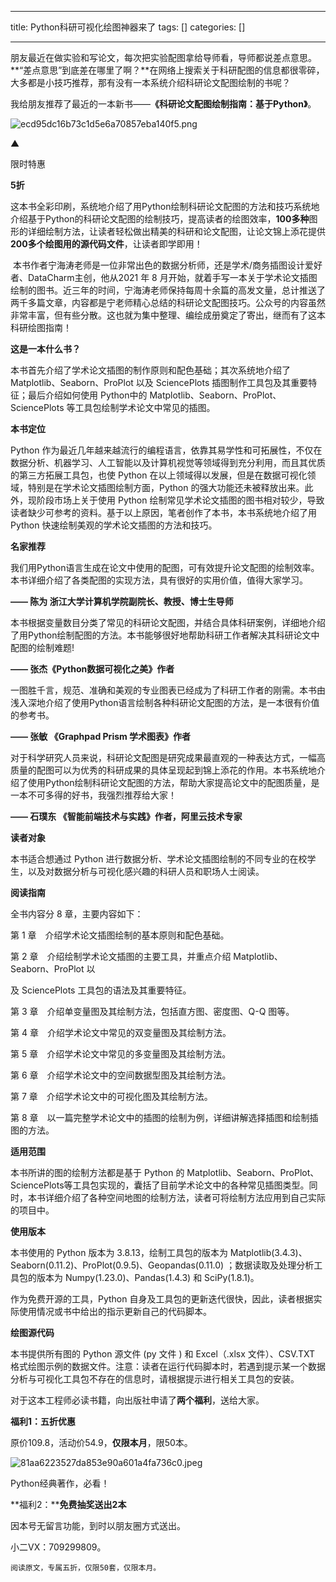 
--- 
title:  Python科研可视化绘图神器来了 
tags: []
categories: [] 

---
朋友最近在做实验和写论文，每次把实验配图拿给导师看，导师都说差点意思。**“差点意思”到底差在哪里了啊？**在网络上搜索关于科研配图的信息都很零碎，大多都是小技巧推荐，那有没有一本系统介绍科研论文配图绘制的书呢？

我给朋友推荐了最近的一本新书——**《科研论文配图绘制指南：基于Python》**。

<img src="https://img-blog.csdnimg.cn/img_convert/ecd95dc16b73c1d5e6a70857eba140f5.png" alt="ecd95dc16b73c1d5e6a70857eba140f5.png">

▲ 

限时特惠

**5折**

这本书全彩印刷，系统地介绍了用Python绘制科研论文配图的方法和技巧系统地介绍基于Python的科研论文配图的绘制技巧，提高读者的绘图效率，**100多种**图形的详细绘制方法，让读者轻松做出精美的科研和论文配图，让论文锦上添花提供**200多个绘图用的源代码文件**，让读者即学即用！

 本书作者宁海涛老师是一位非常出色的数据分析师，还是学术/商务插图设计爱好者、DataCharm主创，他从2021 年 8 月开始，就着手写一本关于学术论文插图绘制的图书。近三年的时间，宁海涛老师保持每周十余篇的高发文量，总计推送了两千多篇文章，内容都是宁老师精心总结的科研论文配图技巧。公众号的内容虽然非常丰富，但有些分散。这也就为集中整理、编绘成册奠定了寄出，继而有了这本科研绘图指南！

**这是一本什么书？**

本书首先介绍了学术论文插图的制作原则和配色基础；其次系统地介绍了 Matplotlib、Seaborn、ProPlot 以及 SciencePlots 插图制作工具包及其重要特征；最后介绍如何使用 Python中的 Matplotlib、Seaborn、ProPlot、SciencePlots 等工具包绘制学术论文中常见的插图。

**本书定位**

Python 作为最近几年越来越流行的编程语言，依靠其易学性和可拓展性，不仅在数据分析、机器学习、人工智能以及计算机视觉等领域得到充分利用，而且其优质的第三方拓展工具包，也使 Python 在以上领域得以发展，但是在数据可视化领域，特别是在学术论文插图绘制方面，Python 的强大功能还未被释放出来。此外，现阶段市场上关于使用 Python 绘制常见学术论文插图的图书相对较少，导致读者缺少可参考的资料。基于以上原因，笔者创作了本书，本书系统地介绍了用 Python 快速绘制美观的学术论文插图的方法和技巧。

**名家推荐**

我们用Python语言生成在论文中使用的配图，可有效提升论文配图的绘制效率。本书详细介绍了各类配图的实现方法，具有很好的实用价值，值得大家学习。

**—— 陈为 浙江大学计算机学院副院长、教授、博士生导师**

本书根据变量数目分类了常见的科研论文配图，并结合具体科研案例，详细地介绍了用Python绘制配图的方法。本书能够很好地帮助科研工作者解决其科研论文中配图的绘制难题!

**—— 张杰《Python数据可视化之美》作者**

一图胜千言，规范、准确和美观的专业图表已经成为了科研工作者的刚需。本书由浅入深地介绍了使用Python语言绘制各种科研论文配图的方法，是一本很有价值的参考书。

**—— 张敏 《Graphpad Prism 学术图表》作者**

对于科学研究人员来说，科研论文配图是研究成果最直观的一种表达方式，一幅高质量的配图可以为优秀的科研成果的具体呈现起到锦上添花的作用。本书系统地介绍了使用Python绘制科研论文配图的方法，帮助大家提高论文中的配图质量，是一本不可多得的好书，我强烈推荐给大家！

**—— 石璞东 《智能前端技术与实践》作者，阿里云技术专家**

**读者对象**

本书适合想通过 Python 进行数据分析、学术论文插图绘制的不同专业的在校学生，以及对数据分析与可视化感兴趣的科研人员和职场人士阅读。

**阅读指南**

全书内容分 8 章，主要内容如下：

第 1 章　介绍学术论文插图绘制的基本原则和配色基础。

第 2 章　介绍绘制学术论文插图的主要工具，并重点介绍 Matplotlib、Seaborn、ProPlot 以

及 SciencePlots 工具包的语法及其重要特征。

第 3 章　介绍单变量图及其绘制方法，包括直方图、密度图、Q-Q 图等。

第 4 章　介绍学术论文中常见的双变量图及其绘制方法。

第 5 章　介绍学术论文中常见的多变量图及其绘制方法。

第 6 章　介绍学术论文中的空间数据型图及其绘制方法。

第 7 章　介绍学术论文中的可视化图及其绘制方法。

第 8 章　以一篇完整学术论文中的插图的绘制为例，详细讲解选择插图和绘制插图的方法。

**适用范围**

本书所讲的图的绘制方法都是基于 Python 的 Matplotlib、Seaborn、ProPlot、SciencePlots等工具包实现的，囊括了目前学术论文中的各种常见插图类型。同时，本书详细介绍了各种空间地图的绘制方法，读者可将绘制方法应用到自己实际的项目中。

**使用版本**

本书使用的 Python 版本为 3.8.13，绘制工具包的版本为 Matplotlib(3.4.3)、Seaborn(0.11.2)、ProPlot(0.9.5)、Geopandas(0.11.0) ；数据读取及处理分析工具包的版本为 Numpy(1.23.0)、Pandas(1.4.3) 和 SciPy(1.8.1)。

作为免费开源的工具，Python 自身及工具包的更新迭代很快，因此，读者根据实际使用情况或书中给出的指示更新自己的代码脚本。

**绘图源代码**

本书提供所有图的 Python 源文件 (py 文件 ) 和 Excel（.xlsx 文件）、CSV.TXT 格式绘图示例的数据文件。注意：读者在运行代码脚本时，若遇到提示某一个数据分析与可视化工具包不存在的信息时，请根据提示进行相关工具包的安装。

对于这本工程师必读书籍，向出版社申请了**两个福利**，送给大家。

**福利1：****五折****优惠**

原价109.8，活动价54.9，**仅限本月**，限50本。

<img src="https://img-blog.csdnimg.cn/img_convert/81aa6223527da853e90a601a4fa736c0.jpeg" alt="81aa6223527da853e90a601a4fa736c0.jpeg">

Python经典著作，必看！

**福利2：****免费抽奖送出2本**

因本号无留言功能，到时以朋友圈方式送出。

小二VX：709299809。

```
阅读原文，专属五折，仅限50套，仅限本月。
```
